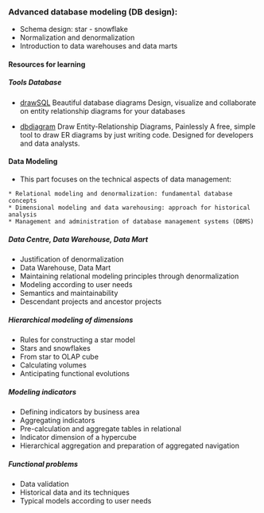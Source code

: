 ### Advanced database modeling (DB design):

- Schema design: star - snowflake 
- Normalization and denormalization 
- Introduction to data warehouses and data marts

#### Resources for learning

##### Tools Database

- [drawSQL](https://drawsql.app/)
Beautiful database diagrams Design, visualize and collaborate on entity relationship diagrams for your databases

- [dbdiagram](https://dbdiagram.io/home)
Draw Entity-Relationship Diagrams, Painlessly
A free, simple tool to draw ER diagrams by just writing code.
Designed for developers and data analysts.

#### Data Modeling
- This part focuses on the technical aspects of data management:
  
```
* Relational modeling and denormalization: fundamental database concepts
* Dimensional modeling and data warehousing: approach for historical analysis
* Management and administration of database management systems (DBMS)
```

##### Data Centre, Data Warehouse, Data Mart
- Justification of denormalization
- Data Warehouse, Data Mart
- Maintaining relational modeling principles through denormalization
- Modeling according to user needs
- Semantics and maintainability
- Descendant projects and ancestor projects

##### Hierarchical modeling of dimensions
- Rules for constructing a star model
- Stars and snowflakes
- From star to OLAP cube
- Calculating volumes
- Anticipating functional evolutions

##### Modeling indicators
- Defining indicators by business area
- Aggregating indicators
- Pre-calculation and aggregate tables in relational
- Indicator dimension of a hypercube
- Hierarchical aggregation and preparation of aggregated navigation

##### Functional problems
- Data validation
- Historical data and its techniques
- Typical models according to user needs
